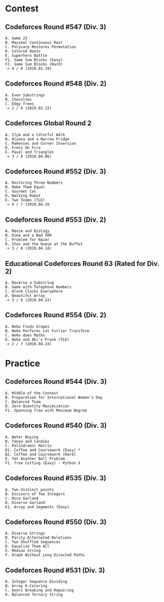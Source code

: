 # Contest
## Codeforces Round #547 (Div. 3)
	A. Game 23
	B. Maximal Continuous Rest
	C. Polycarp Restores Permutation
	D. Colored Boots
	E. Superhero Battle
	F1. Same Sum Blocks (Easy)
	F2. Same Sum Blocks (Hard)
	-> 4 / 8 (2019.03.19)

## Codeforces Round #548 (Div. 2)
	A. Even Substrings
	B. Chocoltes
	C. Edgy Trees
	-> 2 / 6 (2019.03.22)
	
## Codeforces Global Round 2
	A. Ilya and a Colorful Walk
	B. Alyona and a Narrow Fridge
	C. Ramesses and Corner Inversion
	D. Frets On Fire
	E. Pavel and Triangles
	-> 3 / 8 (2019.04.06)

## Codeforces Round #552 (Div. 3)
	A. Restoring Three Numbers
	B. Make Them Equal
	C. Gourmet Cat
	D. Walking Robot
	E. Two Teams (TLE)
	-> 4 / 7 (2019.04.16
	
## Codeforces Round #553 (Div. 2)
	A. Maxim and Biology
	B. Dima and a Bad XOR
	C. Problem for Nazar
	D. Stas and the Queue at the Buffet
	-> 3 / 6 (2019.04.18)
	
## Educational Codeforces Round 63 (Rated for Div. 2)
	A. Reverse a Substring
	B. Game with Telephone Numbers
	C. Alarm Clocks Everywhere
	D. Beautiful Array
	-> 3 / 6 (2019.04.22)

## Codeforces Round #554 (Div. 2)
	A. Neko Finds Grapes
	B. Neko Performs Cat Furrier Transform
	C. Neko does Maths
	D. Neko and Aki's Prank (TLE)
	-> 2 / 7 (2019.04.24)
	
# Practice
## Codeforces Round #544 (Div. 3)
	A. Middle of the Contest
	B. Preparation for International Women's Day
	C. Balanced Team
	D. Zero Quantity Maximization
	F1. Spanning Tree with Maximum Degree
	
## Codeforces Round #540 (Div. 3)
	A. Water Buying
	B. Tanya and Candies
	C. Palindromic Matrix
	D1. Coffee and Coursework (Easy) *
	D2. Coffee and Coursework (Hard)
	E. Yet Another Ball Problem
	F1. Tree Cutting (Easy) - Python X
	
## Codeforces Round #535 (Div. 3)
	A. Two distinct points
	B. Divisors of Two Integers
	C. Nice Garland
	D. Diverse Garland
	E1. Array and Segments (Easy)
	
## Codeforces Round #550 (Div. 3)
	A. Diverse Strings
	B. Parity Alternated Deletions
	C. Two Shuffled Sequences
	D. Equalize Them All
	E. Median String
	F. Graph Without Long Directed Paths

## Codeforces Round #531 (Div. 3)
	A. Integer Sequence Dividing
	B. Array K-Coloring
	C. Doors Breaking and Repairing
	D. Balanced Ternary String